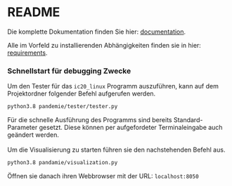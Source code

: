 # README
Die komplette Dokumentation finden Sie hier: [documentation](documents/documentation.md).

Alle im Vorfeld zu installierenden Abhängigkeiten finden sie in hier: [requirements](requirements.txt).

### Schnellstart für debugging Zwecke


Um den Tester für das `ic20_linux` Programm auszuführen, kann auf dem Projektordner folgender Befehl aufgerufen werden.
```bash
python3.8 pandemie/tester/tester.py
```
Für die schnelle Ausführung des Programms sind bereits Standard-Parameter gesetzt. Diese können per aufgefordeter
Terminaleingabe auch geändert werden.
<br><br>
Um die Visualisierung zu starten führen sie den nachstehenden Befehl aus.
```bash
python3.8 pandamie/visualization.py
```
Öffnen sie danach ihren Webbrowser mit der URL: `localhost:8050`
